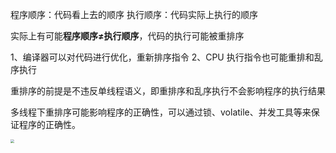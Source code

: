 程序顺序：代码看上去的顺序
执行顺序：代码实际上执行的顺序

实际上有可能**程序顺序≠执行顺序**，代码的执行可能被重排序

1、编译器可以对代码进行优化，重新排序指令
2、CPU 执行指令也可能重排和乱序执行

重排序的前提是不违反单线程语义，即重排序和乱序执行不会影响程序的执行结果

多线程下重排序可能影响程序的正确性，可以通过锁、volatile、并发工具等来保证程序的正确性。

<img src="https://raw.githubusercontent.com/PF-Felix/ImageA/main/20231008105259.png" style="zoom:38%;" />
